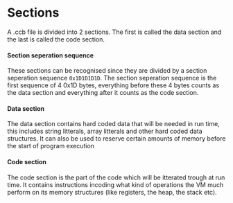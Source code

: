 # Sections

A .ccb file is divided into 2 sections. The first is called the data section and the last is called the code section.

#### Section seperation sequence
These sections can be recognised since they are divided by a section seperation sequence `0x1D1D1D1D`. The section seperation sequence is the first sequence of 4 0x1D bytes, everything before these 4 bytes counts as the data section and everything after it counts as the code section.

#### Data section
The data section contains hard coded data that will be needed in run time, this includes string litterals, array litterals and other hard coded data structures. It can also be used to reserve certain amounts of memory before the start of program execution

#### Code section
The code section is the part of the code which will be itterated trough at run time. It contains instructions incoding what kind of operations the VM much perform on its memory structures (like registers, the heap, the stack etc).
